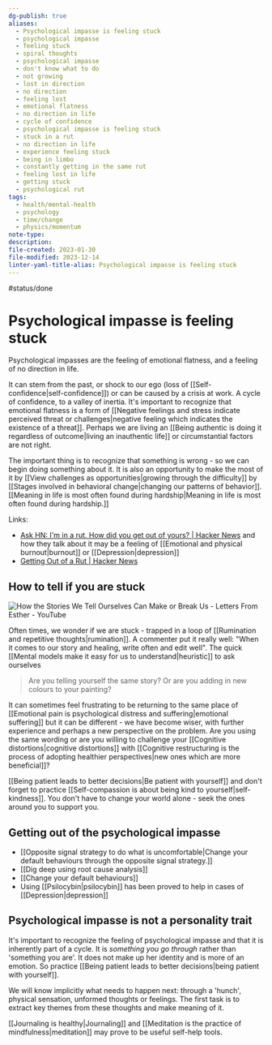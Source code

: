 ```yaml
---
dg-publish: true
aliases:
  - Psychological impasse is feeling stuck
  - psychological impasse
  - feeling stuck
  - spiral thoughts
  - psychological impasse
  - don't know what to do
  - not growing
  - lost in direction
  - no direction
  - feeling lost
  - emotional flatness
  - no direction in life
  - cycle of confidence
  - psychological impasse is feeling stuck
  - stuck in a rut
  - no direction in life
  - experience feeling stuck
  - being in limbo
  - constantly getting in the same rut
  - feeling lost in life
  - getting stuck
  - psychological rut
tags:
  - health/mental-health
  - psychology
  - time/change
  - physics/momentum
note-type: 
description: 
file-created: 2023-01-30
file-modified: 2023-12-14
linter-yaml-title-alias: Psychological impasse is feeling stuck
---
```


#status/done

# Psychological impasse is feeling stuck

Psychological impasses are the feeling of emotional flatness, and a feeling of no direction in life.

It can stem from the past, or shock to our ego (loss of [[Self-confidence|self-confidence]]) or can be caused by a crisis at work. A cycle of confidence, to a valley of inertia. It's important to recognize that emotional flatness is a form of [[Negative feelings and stress indicate perceived threat or challenges|negative feeling which indicates the existence of a threat]]. Perhaps we are living an [[Being authentic is doing it regardless of outcome|living an inauthentic life]] or circumstantial factors are not right.

The important thing is to recognize that something is wrong - so we can begin doing something about it. It is also an opportunity to make the most of it by [[View challenges as opportunities|growing through the difficulty]] by [[Stages involved in behavioral change|changing our patterns of behavior]]. [[Meaning in life is most often found during hardship|Meaning in life is most often found during hardship.]]

Links:

- [Ask HN: I'm in a rut. How did you get out of yours? | Hacker News](https://news.ycombinator.com/item?id=32226910) and how they talk about it may be a feeling of [[Emotional and physical burnout|burnout]] or [[Depression|depression]]
- [Getting Out of a Rut | Hacker News](https://news.ycombinator.com/item?id=33297934)

## How to tell if you are stuck

![How the Stories We Tell Ourselves Can Make or Break Us - Letters From Esther - YouTube](https://youtu.be/JOujk6weKjA?t=401)

Often times, we wonder if we are stuck - trapped in a loop of [[Rumination and repetitive thoughts|rumination]]. A commenter put it really well: "When it comes to our story and healing, write often and edit well". The quick [[Mental models make it easy for us to understand|heuristic]] to ask ourselves

> Are you telling yourself the same story? Or are you adding in new colours to your painting?

It can sometimes feel frustrating to be returning to the same place of [[Emotional pain is psychological distress and suffering|emotional suffering]] but it can be different - we have become wiser, with further experience and perhaps a new perspective on the problem. Are you using the same wording or are you willing to challenge your [[Cognitive distortions|cognitive distortions]] with [[Cognitive restructuring is the process of adopting healthier perspectives|new ones which are more beneficial]]?

[[Being patient leads to better decisions|Be patient with yourself]] and don't forget to practice [[Self-compassion is about being kind to yourself|self-kindness]]. You don't have to change your world alone - seek the ones around you to support you.

## Getting out of the psychological impasse

- [[Opposite signal strategy to do what is uncomfortable|Change your default behaviours through the opposite signal strategy.]]
- [[Dig deep using root cause analysis]]
- [[Change your default behaviours]]
- Using [[Psilocybin|psilocybin]] has been proved to help in cases of [[Depression|depression]]

## Psychological impasse is not a personality trait

It's important to recognize the feeling of psychological impasse and that it is inherently part of a cycle. It is *something you go through* rather than 'something you are'. It does not make up her identity and is more of an emotion. So practice [[Being patient leads to better decisions|being patient with yourself]].

We will know implicitly what needs to happen next: through a 'hunch', physical sensation, unformed thoughts or feelings. The first task is to extract key themes from these thoughts and make meaning of it.

[[Journaling is healthy|Journaling]] and [[Meditation is the practice of mindfulness|meditation]] may prove to be useful self-help tools.
